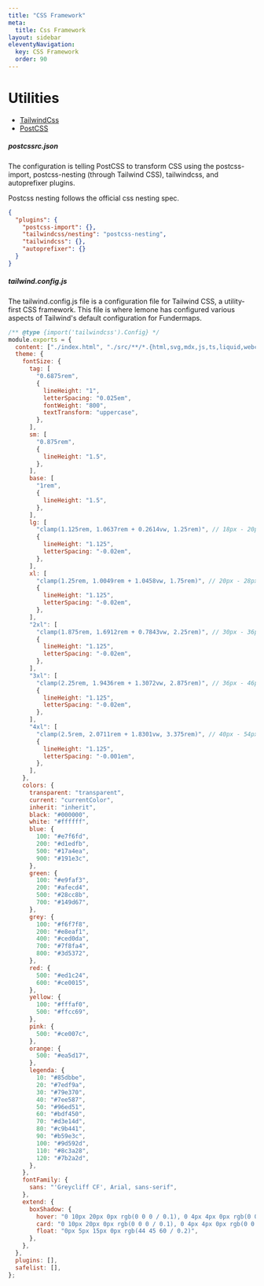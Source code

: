 ```yaml
---
title: "CSS Framework"
meta:
  title: Css Framework
layout: sidebar
eleventyNavigation:
  key: CSS Framework
  order: 90
---
```


# Utilities

- [TailwindCss](https://tailwindcss.com/)
- [PostCSS](https://postcss.org/)

##### postcssrc.json

The configuration is telling PostCSS to transform CSS using the postcss-import, postcss-nesting (through Tailwind CSS), tailwindcss, and autoprefixer plugins.

Postcss nesting follows the official css nesting spec.

```json
{
  "plugins": {
    "postcss-import": {},
    "tailwindcss/nesting": "postcss-nesting",
    "tailwindcss": {},
    "autoprefixer": {}
  }
}
```

##### tailwind.config.js

The tailwind.config.js file is a configuration file for Tailwind CSS, a utility-first CSS framework. This file is where lemone has configured various aspects of Tailwind's default configuration for Fundermaps.

```javascript
/** @type {import('tailwindcss').Config} */
module.exports = {
  content: ["./index.html", "./src/**/*.{html,svg,mdx,js,ts,liquid,webc,md}"],
  theme: {
    fontSize: {
      tag: [
        "0.6875rem",
        {
          lineHeight: "1",
          letterSpacing: "0.025em",
          fontWeight: "800",
          textTransform: "uppercase",
        },
      ],
      sm: [
        "0.875rem",
        {
          lineHeight: "1.5",
        },
      ],
      base: [
        "1rem",
        {
          lineHeight: "1.5",
        },
      ],
      lg: [
        "clamp(1.125rem, 1.0637rem + 0.2614vw, 1.25rem)", // 18px - 20px
        {
          lineHeight: "1.125",
          letterSpacing: "-0.02em",
        },
      ],
      xl: [
        "clamp(1.25rem, 1.0049rem + 1.0458vw, 1.75rem)", // 20px - 28px
        {
          lineHeight: "1.125",
          letterSpacing: "-0.02em",
        },
      ],
      "2xl": [
        "clamp(1.875rem, 1.6912rem + 0.7843vw, 2.25rem)", // 30px - 36px
        {
          lineHeight: "1.125",
          letterSpacing: "-0.02em",
        },
      ],
      "3xl": [
        "clamp(2.25rem, 1.9436rem + 1.3072vw, 2.875rem)", // 36px - 46px
        {
          lineHeight: "1.125",
          letterSpacing: "-0.02em",
        },
      ],
      "4xl": [
        "clamp(2.5rem, 2.0711rem + 1.8301vw, 3.375rem)", // 40px - 54px
        {
          lineHeight: "1.125",
          letterSpacing: "-0.001em",
        },
      ],
    },
    colors: {
      transparent: "transparent",
      current: "currentColor",
      inherit: "inherit",
      black: "#000000",
      white: "#ffffff",
      blue: {
        100: "#e7f6fd",
        200: "#d1edfb",
        500: "#17a4ea",
        900: "#191e3c",
      },
      green: {
        100: "#e9faf3",
        200: "#afecd4",
        500: "#28cc8b",
        700: "#149d67",
      },
      grey: {
        100: "#f6f7f8",
        200: "#e8eaf1",
        400: "#ced0da",
        700: "#7f8fa4",
        800: "#3d5372",
      },
      red: {
        500: "#ed1c24",
        600: "#ce0015",
      },
      yellow: {
        100: "#fffaf0",
        500: "#ffcc69",
      },
      pink: {
        500: "#ce007c",
      },
      orange: {
        500: "#ea5d17",
      },
      legenda: {
        10: "#85dbbe",
        20: "#7edf9a",
        30: "#79e370",
        40: "#7ee587",
        50: "#96ed51",
        60: "#bdf450",
        70: "#d3e14d",
        80: "#c9b441",
        90: "#b59e3c",
        100: "#9d592d",
        110: "#8c3a28",
        120: "#7b2a2d",
      },
    },
    fontFamily: {
      sans: "'Greycliff CF', Arial, sans-serif",
    },
    extend: {
      boxShadow: {
        hover: "0 10px 20px 0px rgb(0 0 0 / 0.1), 0 4px 4px 0px rgb(0 0 0 / 0.1)",
        card: "0 10px 20px 0px rgb(0 0 0 / 0.1), 0 4px 4px 0px rgb(0 0 0 / 0.1)",
        float: "0px 5px 15px 0px rgb(44 45 60 / 0.2)",
      },
    },
  },
  plugins: [],
  safelist: [],
};
```

